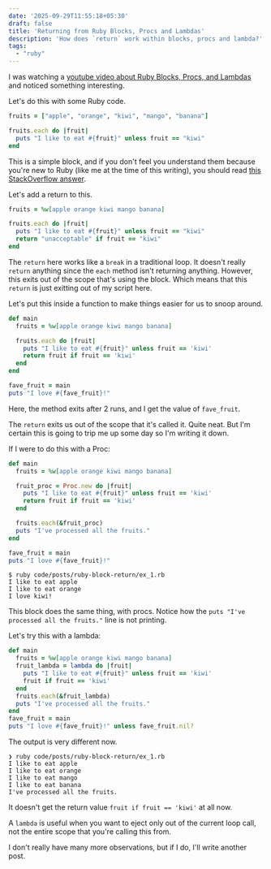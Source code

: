 ```yaml
---
date: '2025-09-29T11:55:18+05:30'
draft: false
title: 'Returning from Ruby Blocks, Procs and Lambdas'
description: 'How does `return` work within blocks, procs and lambda?'
tags:
  - "ruby"
---
```


I was watching a [youtube video about Ruby Blocks, Procs, and
Lambdas](https://www.youtube.com/watch?v=SADF5diqAJk) and noticed something
interesting.

Let's do this with some Ruby code.

```ruby
fruits = ["apple", "orange", "kiwi", "mango", "banana"]

fruits.each do |fruit|
  puts "I like to eat #{fruit}" unless fruit == "kiwi"
end
```

This is a simple block, and if you don't feel you understand them because
you're new to Ruby (like me at the time of this writing), you should read [this
StackOverflow answer](https://stackoverflow.com/a/4911787).

Let's add a return to this.
```ruby
fruits = %w[apple orange kiwi mango banana]

fruits.each do |fruit|
  puts "I like to eat #{fruit}" unless fruit == "kiwi"
  return "unacceptable" if fruit == "kiwi"
end
```

The `return` here works like a `break` in a traditional loop. It doesn't
really `return` anything since the `each` method isn't returning
anything. However, this exits out of the scope that's using the block.
Which means that this `return` is just exitting out of my script here.

Let's put this inside a function to make things easier for us to snoop around.

```ruby
def main
  fruits = %w[apple orange kiwi mango banana]

  fruits.each do |fruit|
    puts "I like to eat #{fruit}" unless fruit == 'kiwi'
    return fruit if fruit == 'kiwi'
  end
end

fave_fruit = main
puts "I love #{fave_fruit}!"
```

Here, the method exits after 2 runs, and I get the value of `fave_fruit`.

The `return` exits us out of the scope that it's called it. Quite neat.
But I'm certain this is going to trip me up some day so I'm writing it down.

If I were to do this with a Proc:

```ruby
def main
  fruits = %w[apple orange kiwi mango banana]

  fruit_proc = Proc.new do |fruit|
    puts "I like to eat #{fruit}" unless fruit == 'kiwi'
    return fruit if fruit == 'kiwi'
  end

  fruits.each(&fruit_proc)
  puts "I've processed all the fruits."
end

fave_fruit = main
puts "I love #{fave_fruit}!"
```
```
$ ruby code/posts/ruby-block-return/ex_1.rb
I like to eat apple
I like to eat orange
I love kiwi!
```

This block does the same thing, with procs. Notice how the `puts "I've
processed all the fruits."` line is not printing.

Let's try this with a lambda:

```ruby
def main
  fruits = %w[apple orange kiwi mango banana]
  fruit_lambda = lambda do |fruit|
    puts "I like to eat #{fruit}" unless fruit == 'kiwi'
    fruit if fruit == 'kiwi'
  end
  fruits.each(&fruit_lambda)
  puts "I've processed all the fruits."
end
fave_fruit = main
puts "I love #{fave_fruit}!" unless fave_fruit.nil?
```

The output is very different now.
```
❯ ruby code/posts/ruby-block-return/ex_1.rb
I like to eat apple
I like to eat orange
I like to eat mango
I like to eat banana
I've processed all the fruits.
```

It doesn't get the return value `fruit if fruit == 'kiwi'` at all now.

A `lambda` is useful when you want to eject only out of the current loop call,
not the entire scope that you're calling this from.

I don't really have many more observations, but if I do, I'll write another
post.
